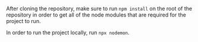 After cloning the repository, make sure to run ```npm install``` on the root of the repository in order to get all of the node modules that are required for the project to run. 

In order to run the project locally, run ```npx nodemon```.
